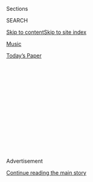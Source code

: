 <div id="app">

<div>

<div>

<div>

<div class="NYTAppHideMasthead css-1q2w90k e1suatyy0">

<div class="section css-ui9rw0 e1suatyy2">

<div class="css-eph4ug er09x8g0">

<div class="css-6n7j50">

</div>

<span class="css-1dv1kvn">Sections</span>

<div class="css-10488qs">

<span class="css-1dv1kvn">SEARCH</span>

</div>

[Skip to content](#site-content)[Skip to site
index](#site-index)

</div>

<div id="masthead-section-label" class="css-1wr3we4 eaxe0e00">

[Music](https://www.nytimes3xbfgragh.onion/section/arts/music)

</div>

<div class="css-10698na e1huz5gh0">

</div>

</div>

<div id="masthead-bar-one" class="section hasLinks css-15hmgas e1csuq9d3">

<div class="css-uqyvli e1csuq9d0">

</div>

<div class="css-1uqjmks e1csuq9d1">

</div>

<div class="css-9e9ivx">

[](https://myaccount.nytimes3xbfgragh.onion/auth/login?response_type=cookie&client_id=vi)

</div>

<div class="css-1bvtpon e1csuq9d2">

[Today’s
Paper](https://www.nytimes3xbfgragh.onion/section/todayspaper)

</div>

</div>

</div>

</div>

<div data-aria-hidden="false">

<div id="site-content" data-role="main">

<div>

<div class="css-1aor85t" style="opacity:0.000000001;z-index:-1;visibility:hidden">

<div class="css-1hqnpie">

<div class="css-epjblv">

<span class="css-17xtcya">[Music](/section/arts/music)</span><span class="css-x15j1o">|</span><span class="css-fwqvlz">5
Minutes That Will Make You Love 21st-Century
Composers</span>

</div>

<div class="css-k008qs">

<div class="css-1iwv8en">

<span class="css-18z7m18"></span>

<div>

</div>

</div>

<span class="css-1n6z4y">https://nyti.ms/2BXrhQC</span>

<div class="css-1705lsu">

<div class="css-4xjgmj">

<div class="css-4skfbu" data-role="toolbar" data-aria-label="Social Media Share buttons, Save button, and Comments Panel with current comment count" data-testid="share-tools">

  - 
  - 
  - 
  - 
    
    <div class="css-6n7j50">
    
    </div>

  - 
  - 

</div>

</div>

</div>

</div>

</div>

</div>

<div class="css-13pd83m">

</div>

<div id="top-wrapper" class="css-1sy8kpn">

<div id="top-slug" class="css-l9onyx">

Advertisement

</div>

[Continue reading the main
story](#after-top)

<div class="ad top-wrapper" style="text-align:center;height:100%;display:block;min-height:250px">

<div id="top" class="place-ad" data-position="top" data-size-key="top">

</div>

</div>

<div id="after-top">

</div>

</div>

<div>

<div id="sponsor-wrapper" class="css-1hyfx7x">

<div id="sponsor-slug" class="css-19vbshk">

Supported by

</div>

[Continue reading the main
story](#after-sponsor)

<div id="sponsor" class="ad sponsor-wrapper" style="text-align:center;height:100%;display:block">

</div>

<div id="after-sponsor">

</div>

</div>

<div class="css-186x18t">

</div>

<div class="css-1vkm6nb ehdk2mb0">

# 5 Minutes That Will Make You Love 21st-Century Composers

</div>

We asked Ivo van Hove, Justin Peck, Du Yun and others to pick the music
that moves them. Listen to their
choices.

<div class="css-79elbk" data-testid="photoviewer-wrapper">

<div class="css-z3e15g" data-testid="photoviewer-wrapper-hidden">

</div>

<div class="css-1a48zt4 ehw59r15" data-testid="photoviewer-children">

![<span class="css-cnj6d5 e1z0qqy90" itemprop="copyrightHolder"><span class="css-1ly73wi e1tej78p0">Credit...</span><span><span>Angie
Wang</span></span></span>](https://static01.graylady3jvrrxbe.onion/images/2020/08/05/arts/05fiveminutes-composers/05fiveminutes-composers-articleLarge.gif?quality=75&auto=webp&disable=upscale)

</div>

</div>

<div class="css-18e8msd">

<div class="css-vp77d3 epjyd6m0">

<div class="css-1baulvz">

</div>

</div>

  - Aug. 5,
    2020

  - 
    
    <div class="css-4xjgmj">
    
    <div class="css-d8bdto" data-role="toolbar" data-aria-label="Social Media Share buttons, Save button, and Comments Panel with current comment count" data-testid="share-tools">
    
      - 
      - 
      - 
      - 
        
        <div class="css-6n7j50">
        
        </div>
    
      - 
      - 
    
    </div>
    
    </div>

</div>

</div>

<div class="section meteredContent css-1r7ky0e" name="articleBody" itemprop="articleBody">

<div class="css-1fanzo5 StoryBodyCompanionColumn">

<div class="css-53u6y8">

In the past, we’ve asked some of our favorite artists to choose the five
minutes or so they would play to make their friends fall in love with
[classical
music](https://www.nytimes3xbfgragh.onion/2018/09/06/arts/music/5-minutes-that-will-make-you-love-classical-music.html),
[the
piano](https://www.nytimes3xbfgragh.onion/2019/04/19/arts/music/classical-music-piano.html),
[opera](https://www.nytimes3xbfgragh.onion/2020/04/28/arts/music/classical-music-opera.html),
[the
cello](https://www.nytimes3xbfgragh.onion/2020/06/03/arts/music/five-minutes-classical-music-cello.html)
and
[Mozart](https://www.nytimes3xbfgragh.onion/2020/07/01/arts/music/classical-music-mozart.html).

Now we want to convince those curious friends to love music written in
the past 20 years — some of it meditative, some explosive. We hope you
find lots here to discover and enjoy; leave your choices in the
comments.

### <span>◆ ◆ ◆</span>

## Justin Peck, choreographer

Caroline Shaw’s “Partita” spun me round and round, turned me inside out
and launched me into a whole new understanding of what music can be. The
piece feels three-dimensional, voluminous, astronomical — but also
intimate, personal and incremental. It’s like someone whispering into
your ear while you’re climbing the tallest mountain. It is uniquely
fragrant; it has needlelike precision; it organically spills through
some of the most sophisticated harmonies. In the mouths of Roomful of
Teeth, it is a virtuosic display of the incredible range of the human
voice.

</div>

</div>

<div class="audioFigureHeading">

### Caroline Shaw, “Partita for Eight Voices”

<span class="css-16qbtva">New Amsterdam Records</span>

</div>

<div class="css-qe9gm7">

<div>

</div>

</div>

<div class="css-1fanzo5 StoryBodyCompanionColumn">

<div class="css-53u6y8">

### <span>◆ ◆ ◆</span>

## Ivo van Hove, director

The Dutch composer Michel van der Aa is an omnivore, influenced by
electronic music, pop, soundscapes, movies and installation art. Genres
and their confinements are of no interest to him, as they aren’t to a
whole new generation. Listen to this piece, full of brutal poetry and
great rhythms: It will grip you immediately, ignite your imagination and
give you goose bumps.

</div>

</div>

<div class="audioFigureHeading">

### Michel van der Aa, “Blank Out”

<span class="css-16qbtva">Netherlands Chamber Choir and Klaas
Stok</span>

</div>

<div class="css-qe9gm7">

<div>

</div>

</div>

<div class="css-1fanzo5 StoryBodyCompanionColumn">

<div class="css-53u6y8">

### <span>◆ ◆ ◆</span>

## Jeanine Tesori, composer

I love Jessie Montgomery’s “Strum” because I can find myself in it. The
way it searches and shifts, changing colors and textures; the way the
second violin and viola join forces as the cello and first violin do the
same. The way it explores and grooves and celebrates these instruments,
so you feel they can do anything except land a plane. Like all great
chamber groups, the Catalyst Quartet is [beautiful to
watch](https://youtu.be/qnLE9ygdwrU), like a family in lively
conversation at the dinner table: anticipating, interrupting, changing
subjects.

</div>

</div>

<div class="audioFigureHeading">

### Jessie Montgomery, “Strum”

<span class="css-16qbtva">Azica Records</span>

</div>

<div class="css-qe9gm7">

<div>

</div>

</div>

<div class="css-1fanzo5 StoryBodyCompanionColumn">

<div class="css-53u6y8">

### <span>◆ ◆ ◆</span>

## Tiona Nekkia McClodden, artist

There is something just stunning that happens in Courtney Bryan’s
“Shedding Skin,” inspired by the poem of the same name by Harryette
Mullen. I included “Shedding Skin” in [the Julius Eastman retrospective
I
curated](https://thekitchen.org/event/julius-eastman-that-which-is-fundamental)
at the Kitchen in 2018 because it gave me the sensation his works did
when I first heard them. There is a whole history inclusive of many
Black radical music traditions present here, Ms. Bryan’s attempt to
notate improvisation within the form of classical composition.

</div>

</div>

<div class="audioFigureHeading">

### Courtney Bryan, “Shedding Skin”

<span class="css-16qbtva">American Composers Orchestra</span>

</div>

<div class="css-qe9gm7">

<div>

</div>

</div>

<div class="css-1fanzo5 StoryBodyCompanionColumn">

<div class="css-53u6y8">

### <span>◆ ◆ ◆</span>

## Seth Colter Walls, Times writer

Joseph C. Phillips Jr. works in a style he calls “mixed music.” Here,
his ensemble,
[Numinous](https://numinous.bandcamp.com/album/changing-same-2), nails
his hairpin turns — and his [references to Schoenberg and Curtis
Mayfield](https://www.numinousmusic.com/uploads/5/0/4/9/50499401/19_joseph_c_phillips_jr_from_thesis__final_.pdf)
— while offering pristine vocal and string blends, plus guitar work that
embraces funk and fusion-jazz.

</div>

</div>

<div class="audioFigureHeading">

### Joseph C. Phillips Jr., “19”

<span class="css-16qbtva">Joseph C. Phillips Jr. and Numinous</span>

</div>

<div class="css-qe9gm7">

<div>

</div>

</div>

<div class="css-1fanzo5 StoryBodyCompanionColumn">

<div class="css-53u6y8">

### <span>◆ ◆ ◆</span>

## Vikingur Olafsson, pianist

The music I love most often gives me the feeling of being in transit —
ideas and sensations like ever-changing landscapes seen through the
window of a train. In “Stars — Sun — Moon,” the fourth movement of
Thomas Adès’s “In Seven Days,” the trip becomes a voyage into space;
soundscapes turn into moonscapes. This gorgeously organized chaos has
some of the most imaginative writing I can think of for piano and
orchestra (here, Kirill Gerstein and the Tanglewood Music Center
Orchestra). When I first heard these sounds 10 years ago, I giggled
softly, which is my slightly awkward physical reaction to being amazed.
I still have that reaction when I hear — or, these days, play — this
movement.

</div>

</div>

<div class="audioFigureHeading">

### Thomas Adès, “In Seven Days”

<span class="css-16qbtva">Myrios Classics</span>

</div>

<div class="css-qe9gm7">

<div>

</div>

</div>

<div class="css-1fanzo5 StoryBodyCompanionColumn">

<div class="css-53u6y8">

### <span>◆ ◆ ◆</span>

## Richard Reed Parry, musician

More of a languid walkabout through a slowly changing musical
environment than a composition with a clear beginning, middle and end,
this piece is exactly the type of place where I have wanted to spend
more and more of my time during recent days. While appearing almost
aimless on its surface, it is in fact a deeply satisfying experience to
hear this slow motion form in its entirety. As a listener, I feel as
though I am sitting in a small rowboat adrift on a lake, with the wind
gently pushing me back and forth between small, exquisitely beautiful
coves, while the boat very slowly turns in a circle; by the end I have
seen and heard the entire 360 gorgeous degrees of horizon around me,
from every angle, countless times.

</div>

</div>

<div class="audioFigureHeading">

### John Luther Adams, “In the White Silence”

<span class="css-16qbtva">New World Records</span>

</div>

<div class="css-qe9gm7">

<div>

</div>

</div>

<div class="css-1fanzo5 StoryBodyCompanionColumn">

<div class="css-53u6y8">

### <span>◆ ◆ ◆</span>

## Pam Tanowitz, choreographer

Ted Hearne’s music is heart and head, funny and serious and full of
imagination, intelligently rigorous while being so moving I tear up.
Good art is like that. His music lives in the space between the
historical and personal, past and present, and always takes risks in the
way he shapes time. You feel like he is composing his insides, his guts.
It reminds me of this Morton Feldman quote: “Art is a crucial operation
we perform ourselves. Unless we take chances we die in art.”

</div>

</div>

<div class="audioFigureHeading">

### Ted Hearne, “Law of Mosaics”

<span class="css-16qbtva">A Far Cry (Crier Records)</span>

</div>

<div class="css-qe9gm7">

<div>

</div>

</div>

<div class="css-1fanzo5 StoryBodyCompanionColumn">

<div class="css-53u6y8">

### <span>◆ ◆ ◆</span>

## Garth Greenwell, writer

Donnacha Dennehy’s setting of Yeats’s tender, macabre love poem “He
Wishes His Beloved Were Dead” is haunting and spare, with slow-moving,
eerie dissonances in winds and strings pierced by bell-like notes from
piano and electric guitar. It sets an intimate stage for the soloist,
her long lines ornamented with turns and grace notes. I fell in love
with Dawn Upshaw’s voice as a teenager, when I was first discovering
classical music. In early recordings, her voice is a fountain of gold.
It’s a different instrument now: darker, less easy and, like this song,
almost unbearably beautiful.

</div>

</div>

<div class="audioFigureHeading">

### Donnacha Dennehy, “He Wishes His Beloved Were Dead”

<span class="css-16qbtva">Nonesuch Records</span>

</div>

<div class="css-qe9gm7">

<div>

</div>

</div>

<div class="css-1fanzo5 StoryBodyCompanionColumn">

<div class="css-53u6y8">

### <span>◆ ◆ ◆</span>

## Du Yun, composer

A staple of the New York improvisation scene, the cellist and composer
Okkyung Lee released her latest album two months ago. “In Stardust” is
dedicated to the Korean cartoonist Kang Kyung-ok, who created a manhwa
series under that name, a sci-fi story about a normal high school girl
who is later revealed to be the heir to an interstellar kingdom. She was
meant to be sent off to the universe but ended up on earth.

</div>

</div>

<div class="audioFigureHeading">

### Okkyung Lee, “In Stardust (For Kang Kyung-ok)”

<span class="css-16qbtva">Shelter Press</span>

</div>

<div class="css-qe9gm7">

<div>

</div>

</div>

<div class="css-1fanzo5 StoryBodyCompanionColumn">

<div class="css-53u6y8">

### <span>◆ ◆ ◆</span>

## Joshua Barone, Times editor and writer

When contemporary composers engage with traditional forms — the
symphony, the concerto — the results can be fascinating. Like the string
quartet, which is nearly 250 years old yet is kept fresh by artists like
Gabriella Smith, whose “Carrot Revolution” (played here by the Aizuri
Quartet) dashes from its percussive opening through stylistic
juxtapositions as unruly as an English garden. Both an homage to
classical music’s past and a folk jam session, it’s a testament to the
history of the string quartet, its possibilities and its vitality.

</div>

</div>

<div class="audioFigureHeading">

### Gabriella Smith, “Carrot Revolution”

<span class="css-16qbtva">New Amsterdam Records</span>

</div>

<div class="css-qe9gm7">

<div>

</div>

</div>

<div class="css-1fanzo5 StoryBodyCompanionColumn">

<div class="css-53u6y8">

### <span>◆ ◆ ◆</span>

## Seth Parker Woods, cellist

Du Yun’s “San” for cello and electronics is a modern-day twisted
vocalise, reaching back in time to honor the guqin, an ancient Chinese
string instrument. The piece seems to transport the listener to a
long-ago era, and the cellist Matt Haimovitz draws out the complex
conversation and storytelling buried within this work through high,
soaring melodies, unmetric rhythmic patterns, lyrical scratches and
scrapes.

</div>

</div>

<div class="audioFigureHeading">

### Du Yun, “San”

<span class="css-16qbtva">Pentatone Oxingale Series</span>

</div>

<div class="css-qe9gm7">

<div>

</div>

</div>

<div class="css-1fanzo5 StoryBodyCompanionColumn">

<div class="css-53u6y8">

### <span>◆ ◆ ◆</span>

## Max Richter, composer

Caleb Burhans’s “Contritus,” recorded by the JACK Quartet, is a
beautifully made doorway to all kinds of listening and thinking. This
score is very much of our time; it is direct and approachable, but
carries within it other, older ways of experiencing. The glacial opening
material seems to have its roots far back, in the viol music of Purcell,
while the shimmering and pulsating surfaces later on evoke music from
our own moment. You don’t need to know any of this to enjoy “Contritus,”
though, because the harmony is so lovely.

</div>

</div>

<div class="audioFigureHeading">

### Caleb Burhans, “Contritus”

<span class="css-16qbtva">Cantaloupe Music</span>

</div>

<div class="css-qe9gm7">

<div>

</div>

</div>

<div class="css-1fanzo5 StoryBodyCompanionColumn">

<div class="css-53u6y8">

### <span>◆ ◆ ◆</span>

## Anthony Tommasini, Times chief classical music critic

In his opera “Written on Skin,” set in medieval times, the composer
George Benjamin’s music is modernist and flinty yet also rapturously
beautiful. A turning point arrives when the illiterate, inquisitive
Agnès (the soprano Barbara Hannigan, in this premiere recording from
the Aix Festival) watches with awe and suspicion as the Boy (the
countertenor Bejun Mehta) creates an illuminated book. The music tells
all: Erotic yearnings well up between the two characters, even during
mundane exchanges.

</div>

</div>

<div class="audioFigureHeading">

### George Benjamin, “Written on Skin”

<span class="css-16qbtva">Nimbus Records</span>

</div>

<div class="css-qe9gm7">

<div>

</div>

</div>

<div class="css-1fanzo5 StoryBodyCompanionColumn">

<div class="css-53u6y8">

### <span>◆ ◆ ◆</span>

## Klaus Makela, conductor

One of the great joys of being a conductor is presenting new works to
the audience. Jimmy López’s “Perú Negro” is one of the things I bring
with me almost everywhere I go. It’s a work of astonishing intensity and
groovy rhythms, inspired by Afro-Peruvian music, and the perfect
introduction to orchestral music for a person who has never been to a
symphony concert. There are a lot of layers; one can follow the
complicated rhythms of the percussion or enjoy the tempting melodies of
the woodwinds and the strings.

</div>

</div>

<div class="audioFigureHeading">

### Jimmy López, “Perú Negro”

<span class="css-16qbtva">Harmonia Mundi</span>

</div>

<div class="css-qe9gm7">

<div>

</div>

</div>

<div class="css-1fanzo5 StoryBodyCompanionColumn">

<div class="css-53u6y8">

### <span>◆ ◆ ◆</span>

## Barbara Hannigan, singer and conductor

Ophelia reappears, onstage with orchestra, and tells us, in her own
words, how it was. Paul Griffiths wrote a book called “let me tell you,”
using only the 482 words Shakespeare gave Ophelia, letting her retell
her story. The composer Hans Abrahamsen found inspiration in this, and
the result is a work for soprano and orchestra which is perhaps the most
beautiful piece of music I have ever had the honor to sing. It is full
of Ophelia’s innocence and experience, her heart breaking in an “ecstasy
of light.”

</div>

</div>

<div class="audioFigureHeading">

### Hans Abrahamsen, “let me tell you”

<span class="css-16qbtva">Winter & Winter</span>

</div>

<div class="css-qe9gm7">

<div>

</div>

</div>

<div class="css-1fanzo5 StoryBodyCompanionColumn">

<div class="css-53u6y8">

### <span>◆ ◆ ◆</span>

## Corinna da Fonseca-Wollheim, Times writer

Not much happens in John Luther Adams’s “Sky With Four Suns,” the first
movement in a cycle dedicated to sky, wind and bird song. Yet the piece
exerts a magnetic pull. Pulseless and wordless, this choral meditation
seems to exist outside of time. Performed by the Crossing, harmonies
slowly shift — and with them vocal colors, moving from resonant warmth
to nasal metallics — so that the music seems to capture slight changes
of clarity and light. Mr. Adams is a devoted environmental activist and
his music marries a mystic’s reverence for natural phenomena with a
scientist’s keen observation.

</div>

</div>

<div class="audioFigureHeading">

### John Luther Adams, “Sky With Four Suns”

<span class="css-16qbtva">Cantaloupe Music</span>

</div>

<div class="css-qe9gm7">

<div>

</div>

</div>

<div class="css-1fanzo5 StoryBodyCompanionColumn">

<div class="css-53u6y8">

### <span>◆ ◆ ◆</span>

## Chris Thile, musician

Is whoever you share your living space with asleep yet? Good. Same here.
Whatcha drinking? Nice. I’m in. You know the rules: One of us picks the
drink, one of us picks the jam. So: Andrew Norman’s “Sustain.” A
gracefully eerie orchestral nocturne for the summer of 2020 if ever
there was one (though premiered by Gustavo Dudamel and the Los Angeles
Philharmonic in the fall of 2018). OK, headphones on, lights off, let’s
check in in five.

Oh, damn, that was 33 minutes, wasn’t it? Whatcha think?

</div>

</div>

<div class="audioFigureHeading">

### Andrew Norman, “Sustain”

<span class="css-16qbtva">Deutsche Grammophon</span>

</div>

<div class="css-qe9gm7">

<div>

</div>

</div>

<div class="css-1fanzo5 StoryBodyCompanionColumn">

<div class="css-53u6y8">

### <span>◆ ◆ ◆</span>

</div>

</div>

<div class="css-1jwe9i6" style="margin-left:auto;margin-right:auto">

</div>

<div>

</div>

</div>

<div>

</div>

<div>

</div>

<div>

</div>

<div>

<div id="bottom-wrapper" class="css-1ede5it">

<div id="bottom-slug" class="css-l9onyx">

Advertisement

</div>

[Continue reading the main
story](#after-bottom)

<div id="bottom" class="ad bottom-wrapper" style="text-align:center;height:100%;display:block;min-height:90px">

</div>

<div id="after-bottom">

</div>

</div>

</div>

</div>

</div>

## Site Index

<div>

</div>

## Site Information Navigation

  - [© <span>2020</span> <span>The New York Times
    Company</span>](https://help.nytimes3xbfgragh.onion/hc/en-us/articles/115014792127-Copyright-notice)

<!-- end list -->

  - [NYTCo](https://www.nytco.com/)
  - [Contact
    Us](https://help.nytimes3xbfgragh.onion/hc/en-us/articles/115015385887-Contact-Us)
  - [Work with us](https://www.nytco.com/careers/)
  - [Advertise](https://nytmediakit.com/)
  - [T Brand Studio](http://www.tbrandstudio.com/)
  - [Your Ad
    Choices](https://www.nytimes3xbfgragh.onion/privacy/cookie-policy#how-do-i-manage-trackers)
  - [Privacy](https://www.nytimes3xbfgragh.onion/privacy)
  - [Terms of
    Service](https://help.nytimes3xbfgragh.onion/hc/en-us/articles/115014893428-Terms-of-service)
  - [Terms of
    Sale](https://help.nytimes3xbfgragh.onion/hc/en-us/articles/115014893968-Terms-of-sale)
  - [Site
    Map](https://spiderbites.nytimes3xbfgragh.onion)
  - [Help](https://help.nytimes3xbfgragh.onion/hc/en-us)
  - [Subscriptions](https://www.nytimes3xbfgragh.onion/subscription?campaignId=37WXW)

</div>

</div>

</div>

</div>
